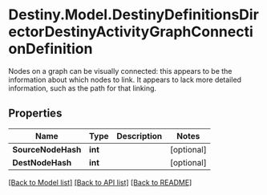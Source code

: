 # Destiny.Model.DestinyDefinitionsDirectorDestinyActivityGraphConnectionDefinition
Nodes on a graph can be visually connected: this appears to be the information about which nodes to link. It appears to lack more detailed information, such as the path for that linking.

## Properties

Name | Type | Description | Notes
------------ | ------------- | ------------- | -------------
**SourceNodeHash** | **int** |  | [optional] 
**DestNodeHash** | **int** |  | [optional] 

[[Back to Model list]](../README.md#documentation-for-models) [[Back to API list]](../README.md#documentation-for-api-endpoints) [[Back to README]](../README.md)

